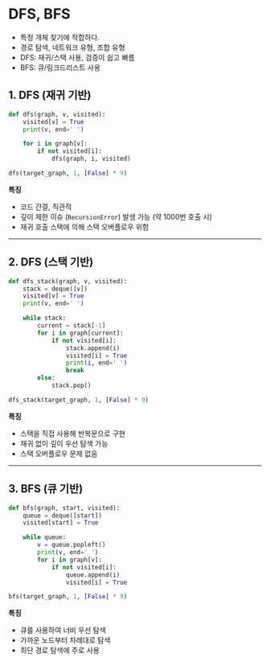 # DFS, BFS
- 특정 개체 찾기에 적합하다.
- 경로 탐색, 네트워크 유형, 조합 유형
- DFS: 재귀/스택 사용, 검증이 쉽고 빠름
- BFS: 큐/링크드리스트 사용
## 1. DFS (재귀 기반)

```python
def dfs(graph, v, visited):
    visited[v] = True
    print(v, end=' ')

    for i in graph[v]:
        if not visited[i]:
            dfs(graph, i, visited)

dfs(target_graph, 1, [False] * 9)
```

**특징**
- 코드 간결, 직관적
- 깊이 제한 이슈 (`RecursionError`) 발생 가능 (약 1000번 호출 시)
- 재귀 호출 스택에 의해 스택 오버플로우 위험

---

## 2. DFS (스택 기반)

```python
def dfs_stack(graph, v, visited):
    stack = deque([v])
    visited[v] = True
    print(v, end=' ')

    while stack:
        current = stack[-1]
        for i in graph[current]:
            if not visited[i]:
                stack.append(i)
                visited[i] = True
                print(i, end=' ')
                break
        else:
            stack.pop()

dfs_stack(target_graph, 1, [False] * 9)
```

**특징**
- 스택을 직접 사용해 반복문으로 구현
- 재귀 없이 깊이 우선 탐색 가능
- 스택 오버플로우 문제 없음

---

## 3. BFS (큐 기반)

```python
def bfs(graph, start, visited):
    queue = deque([start])
    visited[start] = True

    while queue:
        v = queue.popleft()
        print(v, end=' ')
        for i in graph[v]:
            if not visited[i]:
                queue.append(i)
                visited[i] = True

bfs(target_graph, 1, [False] * 9)
```

**특징**
- 큐를 사용하여 너비 우선 탐색
- 가까운 노드부터 차례대로 탐색
- 최단 경로 탐색에 주로 사용